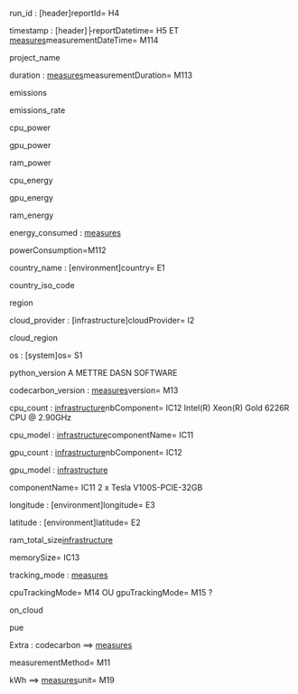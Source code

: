 run_id : [header]reportId= H4  

timestamp : [header]├reportDatetime= H5 ET [measures](measures.1)measurementDateTime= M114

project_name

duration : [measures](measures.1)measurementDuration= M113

emissions

emissions_rate

cpu_power

gpu_power

ram_power

cpu_energy

gpu_energy

ram_energy

energy_consumed : [measures](measures.1)

powerConsumption=M112

country_name : [environment]country= E1

country_iso_code

region

cloud_provider : [infrastructure]cloudProvider= I2

cloud_region

os : [system]os= S1 

python_version A METTRE DASN SOFTWARE

codecarbon_version : [measures](measures.1)version= M13

cpu_count : [infrastructure](components.1)nbComponent= 
IC12   Intel(R) Xeon(R) Gold 6226R CPU @ 2.90GHz

cpu_model : [infrastructure](components.1)componentName= IC11

gpu_count : [infrastructure](components.2)nbComponent= IC12

gpu_model : [infrastructure](components.2)

componentName= IC11 2 x Tesla V100S-PCIE-32GB

longitude : [environment]longitude= E3

latitude : [environment]latitude= E2

ram_total_size[infrastructure](components.3)

memorySize= IC13

tracking_mode : [measures](measures.1)

cpuTrackingMode=     M14 OU gpuTrackingMode=        M15 ?

on_cloud

pue

Extra : 
codecarbon ==> [measures](measures.*)

measurementMethod= M11

kWh ==> [measures](measures.*)unit= M19
